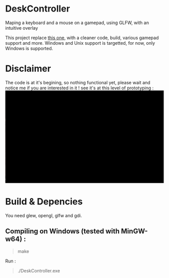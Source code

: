 # DeskController
Maping a keyboard and a mouse on a gamepad, using GLFW, with an intuitive overlay

This project replace [this one](https://github.com/4skl/GameControllerWindowsAdapter), with a cleaner code, build, various gamepad support and more.
Windows and Unix support is targetted, for now, only Windows is supported.

# Disclaimer
The code is at it's begining, so nothing functional yet, please wait and notice me if you are interested in it !
see it's at this level of prototyping : ![desk controller demo gif](https://github.com/4skl/DeskController/blob/main/devlog/DeskController_WheelTest04.gif?raw=true)

# Build & Depencies

You need glew, opengl, glfw and gdi.

## Compiling on Windows (tested with MinGW-w64) :
> make

Run :
> ./DeskController.exe
